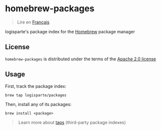 # homebrew-packages

> Lire en [Français](/docs/README.fr.md)

logisparte's package index for the [Homebrew](https://brew.sh) package manager

## License

`homebrew-packages` is distributed under the terms of the [Apache 2.0 license](/LICENSE)

## Usage

First, track the package index:

```shell
brew tap logisparte/packages
```

Then, install any of its packages:

```shell
brew install <package>
```

> Learn more about [taps](https://docs.brew.sh/Taps) (third-party package indexes)
